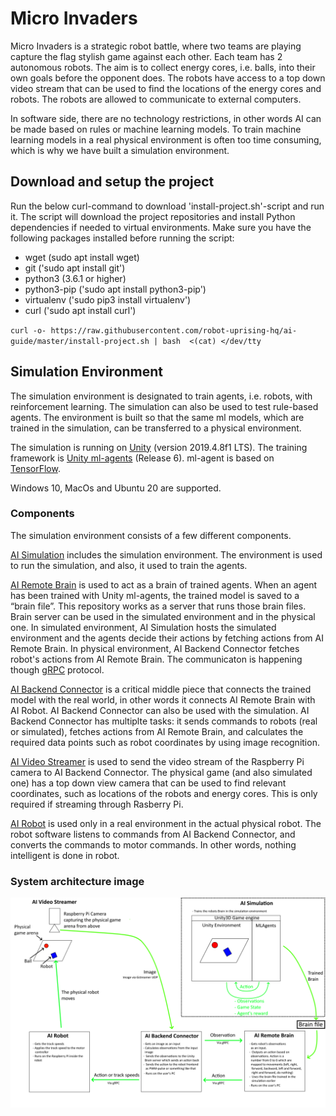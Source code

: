 # Micro Invaders

Micro Invaders is a strategic robot battle, where two teams are playing capture the flag stylish game against each other. Each team has 2 autonomous robots. The aim is to collect energy cores, i.e. balls, into their own goals before the opponent does. The robots have access to a top down video stream that can be used to find the locations of the energy cores and robots. The robots are allowed to communicate to external computers.

In software side, there are no technology restrictions, in other words AI can be made based on rules or machine learning models. To train machine learning models in a real physical environment is often too time consuming, which is why we have built a simulation environment.

## Download and setup the project
Run the below curl-command to download 'install-project.sh'-script and run it. The script will download the project repositories and install Python dependencies if needed to virtual environments. Make sure you have the following packages installed before running the script:
- wget        (sudo apt install wget)
- git         ('sudo apt install git')
- python3     (3.6.1 or higher)
- python3-pip ('sudo apt install python3-pip')
- virtualenv  ('sudo pip3 install virtualenv')
- curl	      ('sudo apt install curl')

`curl -o- https://raw.githubusercontent.com/robot-uprising-hq/ai-guide/master/install-project.sh | bash  <(cat) </dev/tty`

## Simulation Environment

The simulation environment is designated to train agents, i.e. robots, with reinforcement learning. The simulation can also be used to test rule-based agents. The environment is built so that the same ml models, which are trained in the simulation, can be transferred to a physical environment.

The simulation is running on [Unity](https://unity.com/) (version 2019.4.8f1 LTS). The training framework is [Unity ml-agents](https://github.com/Unity-Technologies/ml-agents) (Release 6). ml-agent is based on [TensorFlow](https://www.tensorflow.org/). 

Windows 10, MacOs and Ubuntu 20 are supported.


### Components

The simulation environment consists of a few different components.

[AI Simulation](https://github.com/robot-uprising-hq/ai-simulator) includes the simulation environment. The environment is used to run the simulation, and also, it used to train the agents.

[AI Remote Brain](https://github.com/robot-uprising-hq/ai-remote-brain) is used to act as a brain of trained agents. When an agent has been trained with Unity ml-agents, the trained model is saved to a “brain file”. This repository works as a server that runs those brain files. Brain server can be used in the simulated environment and in the physical one. In simulated environment, AI Simulation hosts the simulated environment and the agents decide their actions by fetching actions from AI Remote Brain. In physical environment, AI Backend Connector fetches robot's actions from AI Remote Brain. The communicaton is happening though [gRPC](https://grpc.io/) protocol.

[AI Backend Connector](https://github.com/robot-uprising-hq/ai-backend-connector) is a critical middle piece that connects the trained model with the real world, in other words it connects AI Remote Brain with AI Robot. AI Backend Connector can also be used with the simulation. AI Backend Connector has multiplte tasks: it sends commands to robots (real or simulated), fetches actions from AI Remote Brain, and calculates the required data points such as robot coordinates by using image recognition.

[AI Video Streamer](https://github.com/robot-uprising-hq/ai-video-streamer) is used to send the video stream of the Raspberry Pi camera to AI Backend Connector. The physical game (and also simulated one) has a top down view camera that can be used to find relevant coordinates, such as locations of the robots and energy cores. This is only required if streaming through Rasberry Pi. 

[AI Robot](https://github.com/robot-uprising-hq/ai-robot) is used only in a real environment in the actual physical robot. The robot software listens to commands from AI Backend Connector, and converts the commands to motor commands. In other words, nothing intelligent is done in robot.


### System architecture image
![system-architecture](system-architecture.png)
